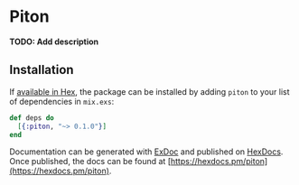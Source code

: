 # Piton

**TODO: Add description**

## Installation

If [available in Hex](https://hex.pm/docs/publish), the package can be installed
by adding `piton` to your list of dependencies in `mix.exs`:

```elixir
def deps do
  [{:piton, "~> 0.1.0"}]
end
```

Documentation can be generated with [ExDoc](https://github.com/elixir-lang/ex_doc)
and published on [HexDocs](https://hexdocs.pm). Once published, the docs can
be found at [https://hexdocs.pm/piton](https://hexdocs.pm/piton).

